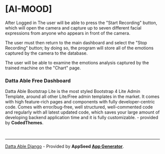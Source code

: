 # [AI-MOOD]




After Logged in The user will be able to press the "Start Recording" button, which will open the camera and capture up to seven different facial expressions from anyone who appears in front of the camera.


The user must then return to the main dashboard and select the "Stop Recording" button; by doing so, the program will store all of the emotions captured by the camera to the database.


The user will be able to examine the emotions analysis captured by the trained machine on the "Chart" page.




### Datta Able Free Dashboard

Datta Able Bootstrap Lite is the most styled Bootstrap 4 Lite Admin Template, around all other Lite/Free admin templates in the market. It comes with high feature-rich pages and components with fully developer-centric code. Comes with error/bug-free, well structured, well-commented code and regularly with all latest updated code, which saves your large amount of developing backend application time and it is fully customizable. - provided by **CodedThemes**.

<br />

---
[Datta Able Django](https://appseed.us/product/datta-able/django/) - Provided by **AppSeed [App Generator](https://appseed.us/app-generator)**.
